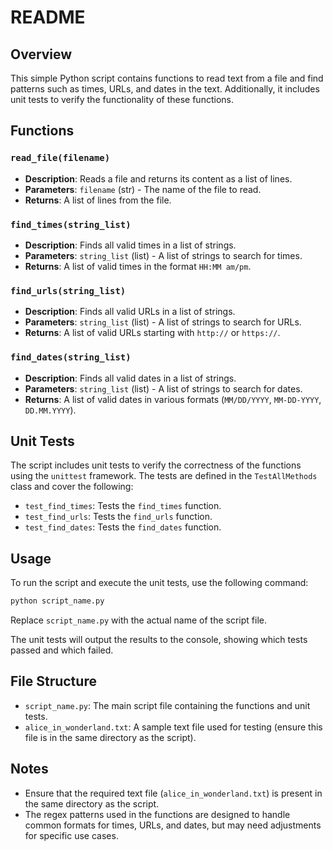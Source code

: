 # README

## Overview

This simple Python script contains functions to read text from a file and find patterns such as times, URLs, and dates in the text. Additionally, it includes unit tests to verify the functionality of these functions.

## Functions

### `read_file(filename)`

- **Description**: Reads a file and returns its content as a list of lines.
- **Parameters**: `filename` (str) - The name of the file to read.
- **Returns**: A list of lines from the file.

### `find_times(string_list)`

- **Description**: Finds all valid times in a list of strings.
- **Parameters**: `string_list` (list) - A list of strings to search for times.
- **Returns**: A list of valid times in the format `HH:MM am/pm`.

### `find_urls(string_list)`

- **Description**: Finds all valid URLs in a list of strings.
- **Parameters**: `string_list` (list) - A list of strings to search for URLs.
- **Returns**: A list of valid URLs starting with `http://` or `https://`.

### `find_dates(string_list)`

- **Description**: Finds all valid dates in a list of strings.
- **Parameters**: `string_list` (list) - A list of strings to search for dates.
- **Returns**: A list of valid dates in various formats (`MM/DD/YYYY`, `MM-DD-YYYY`, `DD.MM.YYYY`).

## Unit Tests

The script includes unit tests to verify the correctness of the functions using the `unittest` framework. The tests are defined in the `TestAllMethods` class and cover the following:

- `test_find_times`: Tests the `find_times` function.
- `test_find_urls`: Tests the `find_urls` function.
- `test_find_dates`: Tests the `find_dates` function.

## Usage

To run the script and execute the unit tests, use the following command:

```bash
python script_name.py
```

Replace `script_name.py` with the actual name of the script file.

The unit tests will output the results to the console, showing which tests passed and which failed.

## File Structure

- `script_name.py`: The main script file containing the functions and unit tests.
- `alice_in_wonderland.txt`: A sample text file used for testing (ensure this file is in the same directory as the script).

## Notes

- Ensure that the required text file (`alice_in_wonderland.txt`) is present in the same directory as the script.
- The regex patterns used in the functions are designed to handle common formats for times, URLs, and dates, but may need adjustments for specific use cases.
